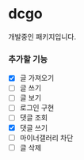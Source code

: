 # dcgo

개발중인 패키지입니다.

### 추가할 기능
- [x] 글 가져오기
- [ ] 글 쓰기
- [ ] 글 보기
- [ ] 로그인 구현
- [ ] 댓글 조회
- [x] 댓글 쓰기
- [ ] 마이너갤러리 차단
- [ ] 글 삭제
